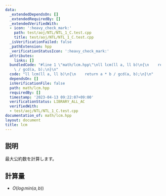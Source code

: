 ```yaml
---
data:
  _extendedDependsOn: []
  _extendedRequiredBy: []
  _extendedVerifiedWith:
  - icon: ':heavy_check_mark:'
    path: test/aoj/NTL/NTL_1_C.test.cpp
    title: test/aoj/NTL/NTL_1_C.test.cpp
  _isVerificationFailed: false
  _pathExtension: hpp
  _verificationStatusIcon: ':heavy_check_mark:'
  attributes:
    links: []
  bundledCode: "#line 1 \"math/lcm.hpp\"\nll lcm(ll a, ll b)\n{\n    return a * b\
    \ / gcd(a, b);\n}\n"
  code: "ll lcm(ll a, ll b)\n{\n    return a * b / gcd(a, b);\n}\n"
  dependsOn: []
  isVerificationFile: false
  path: math/lcm.hpp
  requiredBy: []
  timestamp: '2023-04-13 09:22:07+09:00'
  verificationStatus: LIBRARY_ALL_AC
  verifiedWith:
  - test/aoj/NTL/NTL_1_C.test.cpp
documentation_of: math/lcm.hpp
layout: document
title: lcm
---
```


## 説明
最大公約数を計算します。

## 計算量
* $O(log \,min(a,b))$


